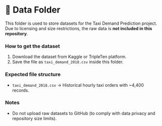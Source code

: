# 📂 Data Folder

This folder is used to store datasets for the Taxi Demand Prediction project.  
Due to licensing and size restrictions, the raw data is **not included in this repository**.  

### How to get the dataset
1. Download the dataset from Kaggle or TripleTen platform.  
2. Save the file as `taxi_demand_2018.csv` inside this folder.  

### Expected file structure
- `taxi_demand_2018.csv` → Historical hourly taxi orders with ~4,400 records.  

### Notes
- Do not upload raw datasets to GitHub (to comply with data privacy and repository size limits). 